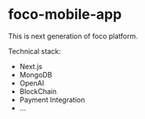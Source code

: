 # foco-mobile-app
This is next generation of foco platform.

Technical stack:
- Next.js
- MongoDB
- OpenAI
- BlockChain
- Payment Integration
- ...
